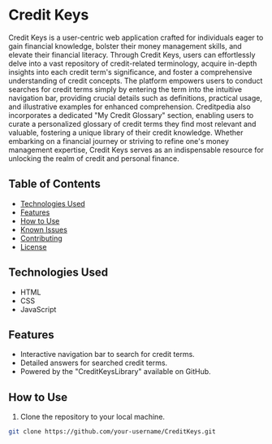 # Credit Keys


Credit Keys is a user-centric web application crafted for individuals eager to gain financial knowledge, bolster their money management skills, and elevate their financial literacy. Through Credit Keys, users can effortlessly delve into a vast repository of credit-related terminology, acquire in-depth insights into each credit term's significance, and foster a comprehensive understanding of credit concepts. The platform empowers users to conduct searches for credit terms simply by entering the term into the intuitive navigation bar, providing crucial details such as definitions, practical usage, and illustrative examples for enhanced comprehension. Creditpedia also incorporates a dedicated "My Credit Glossary" section, enabling users to curate a personalized glossary of credit terms they find most relevant and valuable, fostering a unique library of their credit knowledge. Whether embarking on a financial journey or striving to refine one's money management expertise, Credit Keys serves as an indispensable resource for unlocking the realm of credit and personal finance.



## Table of Contents

- [Technologies Used](#technologies-used)
- [Features](#features)
- [How to Use](#how-to-use)
- [Known Issues](#known-issues)
- [Contributing](#contributing)
- [License](#license)

## Technologies Used

- HTML
- CSS
- JavaScript

## Features

- Interactive navigation bar to search for credit terms.
- Detailed answers for searched credit terms.
- Powered by the "CreditKeysLibrary" available on GitHub.

## How to Use

1. Clone the repository to your local machine.

```bash
git clone https://github.com/your-username/CreditKeys.git
